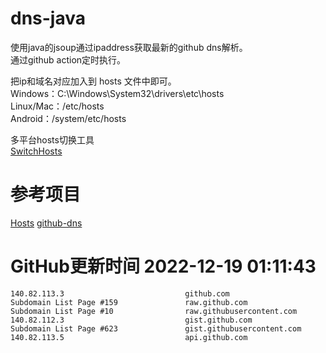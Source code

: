 # dns-java

使用java的jsoup通过ipaddress获取最新的github dns解析。  
通过github action定时执行。

把ip和域名对应加入到 hosts 文件中即可。  
Windows：C:\Windows\System32\drivers\etc\hosts  
Linux/Mac：/etc/hosts  
Android：/system/etc/hosts  

多平台hosts切换工具  
[SwitchHosts](https://github.com/oldj/SwitchHosts)

# 参考项目

[Hosts](https://github.com/JohyC/Hosts)
[github-dns](https://gitee.com/AutismSuperman/github-dns)

# GitHub更新时间 2022-12-19 01:11:43
```
140.82.113.3                           github.com
Subdomain List Page #159               raw.github.com
Subdomain List Page #10                raw.githubusercontent.com
140.82.112.3                           gist.github.com
Subdomain List Page #623               gist.githubusercontent.com
140.82.113.5                           api.github.com
```